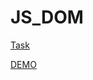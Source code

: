 # JS_DOM

[Task](https://github.com/kottans/frontend/blob/master/tasks/js-dom.md)

[DEMO](https://phpslonuk.github.io/JS_DOM)
